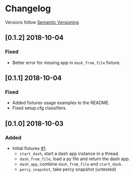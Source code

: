 # Changelog

Versions follow [Semantic Versioning](https://www.semver.org)

## [0.1.2] 2018-10-04
### Fixed

- Better error for missing app in `dash_from_file` fixture.

## [0.1.1] 2018-10-04
### Fixed

- Added fixtures usage examples to the README.
- Fixed setup.cfg classifiers.

## [0.1.0] 2018-10-03
### Added

- Initial fixtures [#1](https://github.com/T4rk1n/pytest-dash/pull/1).
    - `start_dash`, start a dash app instance in a thread.
    - `dash_from_file`, load a py file and return the dash app.
    - `dash_app`, combine `dash_from_file` and `start_dash`.
    - `percy_snapshot`, take percy snapshot (untested)
